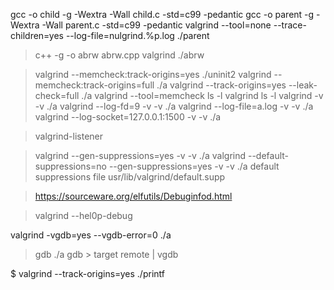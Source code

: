  gcc -o child -g -Wextra -Wall child.c -std=c99 -pedantic
 gcc -o parent -g -Wextra -Wall parent.c -std=c99 -pedantic
 valgrind --tool=none --trace-children=yes --log-file=nulgrind.%p.log ./parent
 > c++ -g -o abrw abrw.cpp
 valgrind ./abrw

> valgrind --memcheck:track-origins=yes  ./uninit2
> valgrind --memcheck:track-origins=full  ./a
> valgrind  --track-origins=yes  --leak-check=full  ./a
> valgrind --tool=memcheck ls -l
> valgrind  ls -l
> valgrind  -v -v ./a
> valgrind  --log-fd=9  -v -v ./a
> valgrind  --log-file=a.log  -v -v ./a
> valgrind  --log-socket=127.0.0.1:1500  -v -v ./a

> valgrind-listener

> valgrind --gen-suppressions=yes  -v -v ./a
> valgrind --default-suppressions=no --gen-suppressions=yes  -v -v ./a
default suppressions file
> usr/lib/valgrind/default.supp

> https://sourceware.org/elfutils/Debuginfod.html

> valgrind --hel0p-debug


valgrind  -vgdb=yes --vgdb-error=0 ./a
> gdb ./a
> gdb > target remote | vgdb

$ valgrind  --track-origins=yes  ./printf
